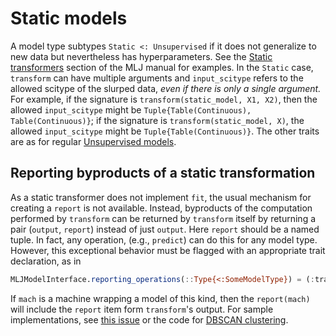 # Static models

A model type subtypes `Static <: Unsupervised` if it does not generalize to new data but
nevertheless has hyperparameters. See the [Static
transformers](https://alan-turing-institute.github.io/MLJ.jl/dev/transformers/#Static-transformers)
section of the MLJ manual for examples. In the `Static` case, `transform` can have
multiple arguments and `input_scitype` refers to the allowed scitype of the slurped data,
*even if there is only a single argument.* For example, if the signature is
`transform(static_model, X1, X2)`, then the allowed `input_scitype` might be
`Tuple{Table(Continuous), Table(Continuous)}`; if the signature is
`transform(static_model, X)`, the allowed `input_scitype` might be
`Tuple{Table(Continuous)}`. The other traits are as for regular [Unsupervised
models](@ref).

## Reporting byproducts of a static transformation

As a static transformer does not implement `fit`, the usual mechanism for creating a
`report` is not available. Instead, byproducts of the computation performed by `transform`
can be returned by `transform` itself by returning a pair (`output`, `report`) instead of
just `output`.  Here `report` should be a named tuple. In fact, any operation, (e.g.,
`predict`) can do this for any model type. However, this exceptional behavior must be
flagged with an appropriate trait declaration, as in

```julia
MLJModelInterface.reporting_operations(::Type{<:SomeModelType}) = (:transform,)
```

If `mach` is a machine wrapping a model of this kind, then the `report(mach)` will include
the `report` item form `transform`'s output. For sample implementations, see [this
issue](https://github.com/JuliaAI/MLJBase.jl/pull/806) or the code for [DBSCAN
clustering](https://github.com/jbrea/MLJClusteringInterface.jl/blob/41d3c2195ad33f1840596c9762a3a67b9a124c6a/src/MLJClusteringInterface.jl#L125).
